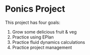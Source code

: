 # Ponics Project
This project has four goals:
1. Grow some delicious fruit & veg
2. Practice using EPlan
3. Practice fluid dynamics calculations
4. Practice project management